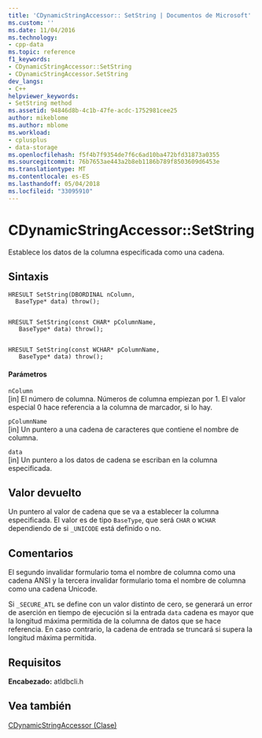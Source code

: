 ```yaml
---
title: 'CDynamicStringAccessor:: SetString | Documentos de Microsoft'
ms.custom: ''
ms.date: 11/04/2016
ms.technology:
- cpp-data
ms.topic: reference
f1_keywords:
- CDynamicStringAccessor::SetString
- CDynamicStringAccessor.SetString
dev_langs:
- C++
helpviewer_keywords:
- SetString method
ms.assetid: 94846d8b-4c1b-47fe-acdc-1752981cee25
author: mikeblome
ms.author: mblome
ms.workload:
- cplusplus
- data-storage
ms.openlocfilehash: f5f4b7f9354de7f6c6ad10ba472bfd31873a0355
ms.sourcegitcommit: 76b7653ae443a2b8eb1186b789f8503609d6453e
ms.translationtype: MT
ms.contentlocale: es-ES
ms.lasthandoff: 05/04/2018
ms.locfileid: "33095910"
---
```

# <a name="cdynamicstringaccessorsetstring"></a>CDynamicStringAccessor::SetString
Establece los datos de la columna especificada como una cadena.  
  
## <a name="syntax"></a>Sintaxis  
  
```
HRESULT SetString(DBORDINAL nColumn,  
  BaseType* data) throw();  


HRESULT SetString(const CHAR* pColumnName,  
   BaseType* data) throw();  


HRESULT SetString(const WCHAR* pColumnName,  
   BaseType* data) throw();  
```  
  
#### <a name="parameters"></a>Parámetros  
 `nColumn`  
 [in] El número de columna. Números de columna empiezan por 1. El valor especial 0 hace referencia a la columna de marcador, si lo hay.  
  
 `pColumnName`  
 [in] Un puntero a una cadena de caracteres que contiene el nombre de columna.  
  
 `data`  
 [in] Un puntero a los datos de cadena se escriban en la columna especificada.  
  
## <a name="return-value"></a>Valor devuelto  
 Un puntero al valor de cadena que se va a establecer la columna especificada. El valor es de tipo `BaseType`, que será `CHAR` o `WCHAR` dependiendo de si `_UNICODE` está definido o no.  
  
## <a name="remarks"></a>Comentarios  
 El segundo invalidar formulario toma el nombre de columna como una cadena ANSI y la tercera invalidar formulario toma el nombre de columna como una cadena Unicode.  
  
 Si `_SECURE_ATL` se define con un valor distinto de cero, se generará un error de aserción en tiempo de ejecución si la entrada `data` cadena es mayor que la longitud máxima permitida de la columna de datos que se hace referencia. En caso contrario, la cadena de entrada se truncará si supera la longitud máxima permitida.  
  
## <a name="requirements"></a>Requisitos  
 **Encabezado:** atldbcli.h  
  
## <a name="see-also"></a>Vea también  
 [CDynamicStringAccessor (Clase)](../../data/oledb/cdynamicstringaccessor-class.md)